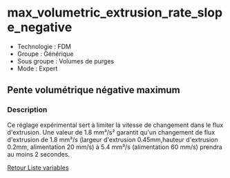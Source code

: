 # max_volumetric_extrusion_rate_slope_negative

* Technologie : FDM
* Groupe : Générique
* Sous groupe : Volumes de purges
* Mode : Expert 

## Pente volumétrique négative maximum

### Description

Ce réglage expérimental sert à limiter la vitesse de changement dans le flux d'extrusion.
Une valeur de 1.8 mm³/s² garantit qu'un changement de flux d'extrusion de 1.8 mm³/s (largeur d'extrusion 0.45mm,hauteur d'extrusion 0.2mm, alimentation 20 mm/s) à 5.4 mm³/s (alimentation 60 mm/s) prendra au moins 2 secondes.

[Retour Liste variables](variable_list.md)
